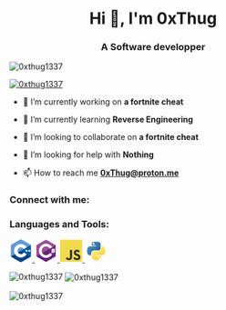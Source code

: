 <h1 align="center">Hi 👋, I'm 0xThug</h1>
<h3 align="center">A Software developper</h3>

<p align="left"> <img src="https://komarev.com/ghpvc/?username=0xthug1337&label=Profile%20views&color=0e75b6&style=flat" alt="0xthug1337" /> </p>

<p align="left"> <a href="https://github.com/ryo-ma/github-profile-trophy"><img src="https://github-profile-trophy.vercel.app/?username=0xthug1337" alt="0xthug1337" /></a> </p>

- 🔭 I’m currently working on **a fortnite cheat**

- 🌱 I’m currently learning **Reverse Engineering**

- 👯 I’m looking to collaborate on **a fortnite cheat**

- 🤝 I’m looking for help with **Nothing**

- 📫 How to reach me **0xThug@proton.me**

<h3 align="left">Connect with me:</h3>
<p align="left">
</p>

<h3 align="left">Languages and Tools:</h3>
<p align="left"> <a href="https://www.w3schools.com/cpp/" target="_blank" rel="noreferrer"> <img src="https://raw.githubusercontent.com/devicons/devicon/master/icons/cplusplus/cplusplus-original.svg" alt="cplusplus" width="40" height="40"/> </a> <a href="https://www.w3schools.com/cs/" target="_blank" rel="noreferrer"> <img src="https://raw.githubusercontent.com/devicons/devicon/master/icons/csharp/csharp-original.svg" alt="csharp" width="40" height="40"/> </a> <a href="https://developer.mozilla.org/en-US/docs/Web/JavaScript" target="_blank" rel="noreferrer"> <img src="https://raw.githubusercontent.com/devicons/devicon/master/icons/javascript/javascript-original.svg" alt="javascript" width="40" height="40"/> </a> <a href="https://www.python.org" target="_blank" rel="noreferrer"> <img src="https://raw.githubusercontent.com/devicons/devicon/master/icons/python/python-original.svg" alt="python" width="40" height="40"/> </a> </p>
<p><img align="left" src="https://github-readme-stats.vercel.app/api/top-langs?username=0xthug1337&show_icons=true&locale=en&layout=compact" alt="0xthug1337" /></p>

<p>&nbsp;<img align="center" src="https://github-readme-stats.vercel.app/api?username=0xthug1337&show_icons=true&locale=en" alt="0xthug1337" /></p>

<p><img align="center" src="https://github-readme-streak-stats.herokuapp.com/?user=0xthug1337&" alt="0xthug1337" /></p>


<!---
0xThug1337/0xThug1337 is a ✨ special ✨ repository because its `README.md` (this file) appears on your GitHub profile.
You can click the Preview link to take a look at your changes.
--->
